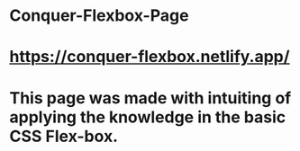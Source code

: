 # Conquer-Flexbox-Page

# https://conquer-flexbox.netlify.app/

# This page was made with intuiting of applying the knowledge in the basic CSS Flex-box.
